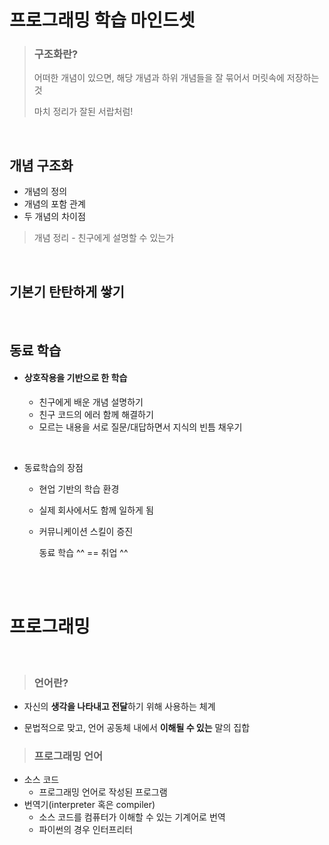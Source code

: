 # 프로그래밍 학습 마인드셋

> ### 구조화란?
> 
> 어떠한 개념이 있으면, 해당 개념과 하위 개념들을 잘 묶어서 머릿속에 저장하는 것
> 
> 마치 정리가 잘된 서랍처럼!

<br>

## 개념 구조화

* 개념의 정의
* 개념의 포함 관계
* 두 개념의 차이점

> 개념 정리 - 친구에게 설명할 수 있는가

<br>

## 기본기 탄탄하게 쌓기

<br>

## 동료 학습

* #### 상호작용을 기반으로 한 학습
  
  * 친구에게 배운 개념 설명하기
  * 친구 코드의 에러 함께 해결하기
  * 모르는 내용을 서로 질문/대답하면서 지식의 빈틈 채우기

<br>

* 동료학습의 장점
  
  * 현업 기반의 학습 환경
  
  * 실제 회사에서도 함께 일하게 됨
  
  * 커뮤니케이션 스킬이 증진
    
    동료 학습 ^^ == 취업 ^^

<br><br>

# 프로그래밍

<br>

> ### 언어란?

* 자신의 **생각을 나타내고 전달**하기 위해 사용하는 체계

* 문법적으로 맞고, 언어 공동체 내에서 **이해될 수 있는** 말의 집합

> ### 프로그래밍 언어

* 소스 코드
  * 프로그래밍 언어로 작성된 프로그램
* 번역기(interpreter 혹은 compiler)
  * 소스 코드를 컴퓨터가 이해할 수 있는 기계어로 번역
  * 파이썬의 경우 인터프리터

